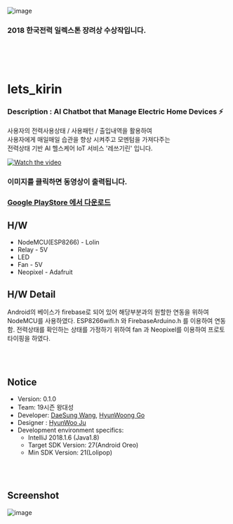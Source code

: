 
![image](https://user-images.githubusercontent.com/38183241/45254827-a8f8cf00-b3b9-11e8-8166-c5f431c13b74.png)
### 2018 한국전력 일렉스톤 장려상 수상작입니다.
<br>
<br>
<br>


# lets_kirin


### Description : AI Chatbot that Manage Electric Home Devices ⚡️

사용자의 전력사용상태 / 사용패턴 / 출입내역을 활용하여<br>
사용자에게 매일매일 습관을 향상 시켜주고 모멘텀을 가져다주는<br>
전력상태 기반 AI 헬스케어 IoT 서비스 '레쓰기린' 입니다.


[![Watch the video](https://user-images.githubusercontent.com/38183241/45254924-78b23000-b3bb-11e8-9ff5-28f3e143cf42.png)](https://www.youtube.com/watch?v=bSqrA-iVOM4)

### 이미지를 클릭하면 동영상이 출력됩니다.
### [Google PlayStore 에서 다운로드](https://play.google.com/store/apps/details?id=com.nineteenwang.electricalimi)

## H/W
 * NodeMCU(ESP8266) - Lolin
 * Relay - 5V
 * LED
 * Fan - 5V
 * Neopixel - Adafruit
 
## H/W Detail
Android의 베이스가 firebase로 되어 있어 해당부분과의 원할한 연동을 위하여 NodeMCU를 사용하였다.
ESP8266wifi.h 와 FirebaseArduino.h 를 이용하여 연동함.
전력상태를 확인하는 상태를 가정하기 위하여 fan 과 Neopixel를 이용하여 프로토타이핑을 하였다.

<br>
<br>

## Notice
* Version: 0.1.0
* Team: 19시즌 왕대성
* Developer: [DaeSung Wang](https://github.com/Mamosoo), [HyunWoong Go](https://github.com/gusdnd852)
* Designer : [HyunWoo Ju](https://www.instagram.com/henu21/)
* Development environment specifics:
	- IntelliJ 2018.1.6 (Java1.8)
	- Target SDK Version: 27(Android Oreo)
	- Min SDK Version: 21(Lolipop)

<br>
<br>

## Screenshot

![image](https://user-images.githubusercontent.com/38183241/45254958-c333ac80-b3bb-11e8-96e6-15a3eccf2eb4.png)
